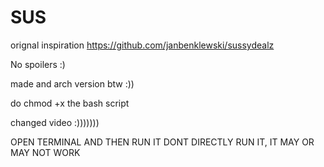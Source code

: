 # SUS
orignal inspiration https://github.com/janbenklewski/sussydealz

No spoilers :)

made and arch version btw :))

do chmod +x the bash script

changed video :)))))))

OPEN TERMINAL AND THEN RUN IT DONT DIRECTLY RUN IT, IT MAY OR MAY NOT WORK
